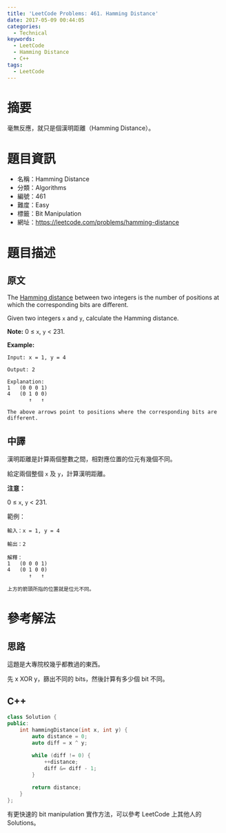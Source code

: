 ```yaml
---
title: 'LeetCode Problems: 461. Hamming Distance'
date: 2017-05-09 00:44:05
categories:
  - Technical
keywords:
  - LeetCode
  - Hamming Distance
  - C++
tags:
  - LeetCode
---
```


# 摘要

毫無反應，就只是個漢明距離（Hamming Distance）。

# 題目資訊

- 名稱：Hamming Distance
- 分類：Algorithms
- 編號：461
- 難度：Easy
- 標籤：Bit Manipulation
- 網址：https://leetcode.com/problems/hamming-distance

<!--more-->

# 題目描述

## 原文

The [Hamming distance](https://en.wikipedia.org/wiki/Hamming_distance) between two integers is the number of positions at which the corresponding bits are different.

Given two integers `x` and `y`, calculate the Hamming distance.

**Note:**
0 ≤ `x`, `y` < 231.

**Example:**

```
Input: x = 1, y = 4

Output: 2

Explanation:
1   (0 0 0 1)
4   (0 1 0 0)
       ↑   ↑

The above arrows point to positions where the corresponding bits are different.
```

## 中譯

漢明距離是計算兩個整數之間，相對應位置的位元有幾個不同。

給定兩個整個 `x` 及 `y`，計算漢明距離。

**注意：**

0 ≤ `x`, `y` < 231.

範例：

```
輸入：x = 1, y = 4

輸出：2

解釋：
1	(0 0 0 1)
4	(0 1 0 0)
       ↑   ↑
       
上方的箭頭所指的位置就是位元不同。
```

#  參考解法

## 思路

這題是大專院校幾乎都教過的東西。

先 x XOR y，篩出不同的 bits，然後計算有多少個 bit 不同。

## C++

```cpp
class Solution {
public:
    int hammingDistance(int x, int y) {
        auto distance = 0;
        auto diff = x ^ y;
        
        while (diff != 0) {
            ++distance;
            diff &= diff - 1;
        }

        return distance;
    }
};
```

有更快速的 bit manipulation 實作方法，可以參考 LeetCode 上其他人的 Solutions。
